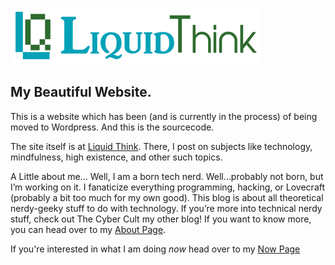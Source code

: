 ![Liquid Think logo](uploads/branding/LIQUIDTHINKWEBLOGO.png)

## My Beautiful Website.

This is a website which has been (and is currently in the process) of being moved to Wordpress. And this is the sourcecode.

The site itself is at [Liquid Think](http://www.liquidthink.net). There, I post on subjects like technology, mindfulness, high existence, and other such topics.

A Little about me...
Well, I am a born tech nerd. Well…probably not born, but I’m working on it. I fanaticize everything programming, hacking, or Lovecraft (probably a bit too much for my own good). This blog is about all theoretical nerdy-geeky stuff to do with technology. If you’re more into technical nerdy stuff, check out The Cyber Cult my other blog! 
If you want to know more, you can head over to my [About Page](http://www.liquidthink.net/about).

If you're interested in what I am doing *now* head over to my [Now Page](http://www.liquidthink.net/now)
